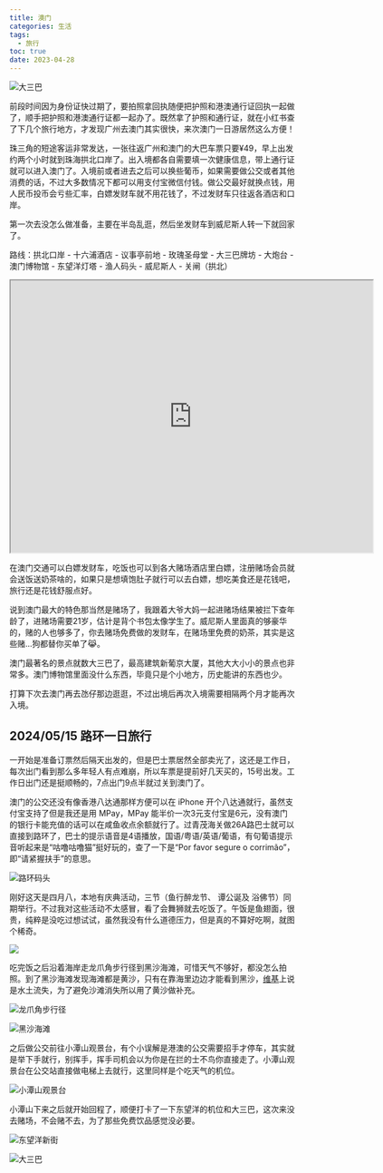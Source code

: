 ```yaml
---
title: 澳门
categories: 生活
tags:
  - 旅行
toc: true
date: 2023-04-28
---
```


![大三巴](https://i.zguishen.com/2024/03/f1f14e3ac8a815d2d47badfe7d8a6abe.jpg)

前段时间因为身份证快过期了，要拍照拿回执随便把护照和港澳通行证回执一起做了，顺手把护照和港澳通行证都一起办了。既然拿了护照和通行证，就在小红书查了下几个旅行地方，才发现广州去澳门其实很快，来次澳门一日游居然这么方便！

<!-- more -->

珠三角的短途客运非常发达，一张往返广州和澳门的大巴车票只要¥49，早上出发约两个小时就到珠海拱北口岸了。出入境都各自需要填一次健康信息，带上通行证就可以进入澳门了。入境前或者进去之后可以换些葡币，如果需要做公交或者其他消费的话，不过大多数情况下都可以用支付宝微信付钱。做公交最好就换点钱，用人民币投币会亏些汇率，白嫖发财车就不用花钱了，不过发财车只往返各酒店和口岸。

第一次去没怎么做准备，主要在半岛乱逛，然后坐发财车到威尼斯人转一下就回家了。

路线：拱北口岸 - 十六浦酒店 - 议事亭前地 - 玫瑰圣母堂 - 大三巴牌坊 - 大炮台 - 澳门博物馆 - 东望洋灯塔 - 渔人码头 - 威尼斯人 - 关闸（拱北）

<iframe src="https://www.google.com/maps/d/u/0/embed?mid=1zMyPssWLfdH3gm_zQLABqoc9CrHNmyA&ehbc=2E312F" width="640" height="480"></iframe>

在澳门交通可以白嫖发财车，吃饭也可以到各大赌场酒店里白嫖，注册赌场会员就会送饭送奶茶啥的，如果只是想填饱肚子就行可以去白嫖，想吃美食还是花钱吧，旅行还是花钱舒服点好。

说到澳门最大的特色那当然是赌场了，我跟着大爷大妈一起进赌场结果被拦下查年龄了，进赌场需要21岁，估计是背个书包太像学生了。威尼斯人里面真的够豪华的，赌的人也够多了，你去赌场免费做的发财车，在赌场里免费的奶茶，其实是这些赌...狗都替你买单了😹。

澳门最著名的景点就数大三巴了，最高建筑新葡京大厦，其他大大小小的景点也非常多。澳门博物馆里面没什么东西，毕竟只是个小地方，历史能讲的东西也少。

打算下次去澳门再去氹仔那边逛逛，不过出境后再次入境需要相隔两个月才能再次入境。

## 2024/05/15 路环一日旅行

一开始是准备订票然后隔天出发的，但是巴士票居然全部卖光了，这还是工作日，每次出门看到那么多年轻人有点难崩，所以车票是提前好几天买的，15号出发。工作日出门还是挺顺畅的，7点出门9点半就过关到澳门了。

澳门的公交还没有像香港八达通那样方便可以在 iPhone 开个八达通就行，虽然支付宝支持了但是我还是用 MPay，MPay 能半价一次3元支付宝是6元，没有澳门的银行卡能充值的话可以在咸鱼收点余额就行了。过青茂海关做26A路巴士就可以直接到路环了，巴士的提示语音是4语播放，国语/粤语/英语/葡语，有句葡语提示音听起来是“咕噜咕噜猫”挺好玩的，查了一下是“Por favor segure o corrimão”，即“请紧握扶手”的意思。

![路环码头](https://gallery.zguishen.com/daily/20240515-DSC02893_hu94f064f51fe78ee5d32e17422038c0df_491526_filter_10933573887768330671.jpg)

刚好这天是四月八，本地有庆典活动，三节（鱼行醉龙节、 谭公诞及 浴佛节）同期举行。不过我对这些活动不太感冒，看了会舞狮就去吃饭了。午饭是鱼翅面，很贵，纯粹是没吃过想试试，虽然我没有什么道德压力，但是真的不算好吃啊，就图个稀奇。

![](https://gallery.zguishen.com/daily/20240515-DSC02889_hu09932a1c7ab0b0a6f8f61609d5f7c8fe_489670_filter_10933573887768330671.jpg)

吃完饭之后沿着海岸走龙爪角步行径到黑沙海滩，可惜天气不够好，都没怎么拍照。到了黑沙海滩发现海滩都是黄沙，只有在靠海里边边才能看到黑沙，[维基](https://zh.wikipedia.org/wiki/%E9%BB%91%E6%B2%99%E6%B5%B7%E7%81%98)上说是水土流失，为了避免沙滩消失所以用了黄沙做补充。

![龙爪角步行径](https://gallery.zguishen.com/daily/20240515-DSC02989_huddd34e264a6716cdf57ff94dae641f56_418583_filter_10933573887768330671.jpg)

![黑沙海滩](https://gallery.zguishen.com/daily/20240515-DSC03078_hu474ac850a4b0b33e52cbe2dbdb63fb9b_502992_filter_10933573887768330671.jpg)

之后做公交前往小潭山观景台，有个小误解是港澳的公交需要招手才停车，其实就是举下手就行，别挥手，挥手司机会以为你是在拦的士不鸟你直接走了。小潭山观景台在公交站直接做电梯上去就行，这里同样是个吃天气的机位。

![小潭山观景台](https://gallery.zguishen.com/daily/20240515-DSC03121-%E7%BC%96%E8%BE%91_hued4842facb13654b697bd7c363caefc4_445941_filter_10933573887768330671.jpg)

小潭山下来之后就开始回程了，顺便打卡了一下东望洋的机位和大三巴，这次来没去赌场，不会赌不去，为了那些免费饮品感觉没必要。

![东望洋新街](https://gallery.zguishen.com/daily/20240515-DSC03142_hub640d7198ff72f0247d70a4dc2881ed9_412610_filter_10933573887768330671.jpg)

![大三巴](https://gallery.zguishen.com/daily/20240515-DSC03190_hu5b92184427442755bef04789e87f2bbd_452826_filter_10933573887768330671.jpg)
